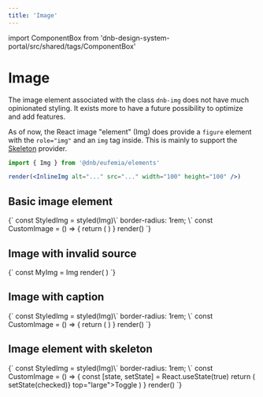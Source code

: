 ```yaml
---
title: 'Image'
---
```


import ComponentBox from 'dnb-design-system-portal/src/shared/tags/ComponentBox'

# Image

The image element associated with the class `dnb-img` does not have much opinionated styling. It exists more to have a future possibility to optimize and add features.

As of now, the React image "element" (Img) does provide a `figure` element with the `role="img"` and an `img` tag inside. This is mainly to support the [Skeleton](/uilib/components/skeleton) provider.

```jsx
import { Img } from '@dnb/eufemia/elements'

render(<InlineImg alt="..." src="..." width="100" height="100" />)
```

## Basic image element

<ComponentBox data-visual-test="image-plain" useRender hideCode>
{`
const StyledImg = styled(Img)\`
  border-radius: 1rem;
\`
const CustomImage = () => {
	return (
    <StyledImg
      width="100"
      height="100"
      alt="DNB logo"
      src="/android-chrome-192x192.png"
    />
	)
}
render(<CustomImage />)
`}
</ComponentBox>

## Image with invalid source

<ComponentBox data-visual-test="image-no-source" useRender hideCode>
{`
const MyImg = Img
render(
  <MyImg
    width="100"
    height="100"
    alt="Alt text"
    src="https://invalid"
  />
)
`}
</ComponentBox>

## Image with caption

<ComponentBox data-visual-test="image-caption" useRender hideCode>
{`
const StyledImg = styled(Img)\`
  border-radius: 1rem;
\`
const CustomImage = () => {
	return (
    <StyledImg
      width="100"
      height="100"
      alt="Alt text"
      caption="Caption text"
      src="/android-chrome-192x192.png"
    />
	)
}
render(<CustomImage />)
`}
</ComponentBox>

## Image element with skeleton

<ComponentBox data-visual-test="image-skeleton" useRender>
{`
const StyledImg = styled(Img)\`
  border-radius: 1rem;
\`
const CustomImage = () => {
	const [state, setState] = React.useState(true)
	return (
    <Skeleton show={state}>
      <StyledImg
        width="100"
        height="100"
        alt="DNB logo"
        src="/android-chrome-192x192.png"
      />
      <br />
      <Skeleton.Exclude>
        <ToggleButton checked={state} on_change={({ checked }) => setState(checked)} top="large">Toggle</ToggleButton>
      </Skeleton.Exclude>
    </Skeleton>
	)
}
render(<CustomImage />)
`}
</ComponentBox>
